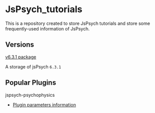 # JsPsych_tutorials
This is a repository created to store JsPsych tutorials and store some frequently-used information of JsPsych.

Versions 
---
[v6.3.1 package](https://github.com/HelenLiu0609/jsPsych-v6.3.1) 

A storage of jsPsych `6.3.1`

Popular Plugins
---
jspsych-psychophysics
- [Plugin parameters information](https://jspsychophysics.hes.kyushu-u.ac.jp/pluginParams/)
